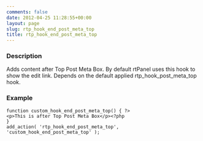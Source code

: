 ```yaml
---
comments: false
date: 2012-04-25 11:28:55+00:00
layout: page
slug: rtp_hook_end_post_meta_top
title: rtp_hook_end_post_meta_top
---
```


### Description


Adds content after Top Post Meta Box. By default rtPanel uses this hook to show the edit link. Depends on the default applied rtp_hook_post_meta_top hook.


### Example



    
    function custom_hook_end_post_meta_top() { ?>
    <p>This is after Top Post Meta Box</p><?php
    }
    add_action( 'rtp_hook_end_post_meta_top', 'custom_hook_end_post_meta_top' );
